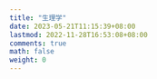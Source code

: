```yaml
---
title: "生理学"
date: 2023-05-21T11:15:39+08:00
lastmod: 2022-11-28T16:53:08+08:00
comments: true
math: false
weight: 0
---
```


